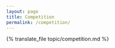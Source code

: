 ```yaml
---
layout: page
title: Competition
permalink: /competition/
---
```


{% translate_file topic/competition.md %}